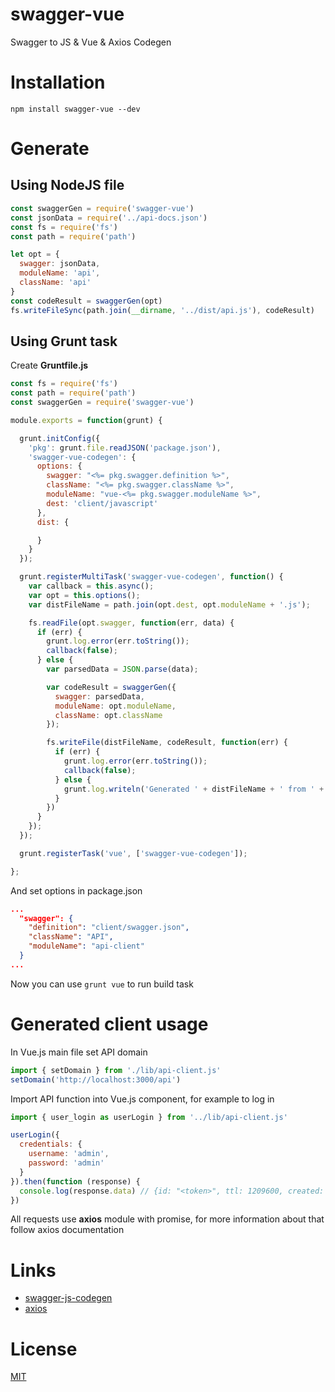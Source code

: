 # swagger-vue
Swagger to JS &amp; Vue &amp; Axios Codegen
# Installation
```shell
npm install swagger-vue --dev
```
# Generate
## Using NodeJS file
```javascript
const swaggerGen = require('swagger-vue')
const jsonData = require('../api-docs.json')
const fs = require('fs')
const path = require('path')

let opt = {
  swagger: jsonData,
  moduleName: 'api',
  className: 'api'
}
const codeResult = swaggerGen(opt)
fs.writeFileSync(path.join(__dirname, '../dist/api.js'), codeResult)
```
## Using Grunt task

Create **Gruntfile.js**
```javascript
const fs = require('fs')
const path = require('path')
const swaggerGen = require('swagger-vue')

module.exports = function(grunt) {

  grunt.initConfig({
    'pkg': grunt.file.readJSON('package.json'),
    'swagger-vue-codegen': {
      options: {
        swagger: "<%= pkg.swagger.definition %>",
        className: "<%= pkg.swagger.className %>",
        moduleName: "vue-<%= pkg.swagger.moduleName %>",
        dest: 'client/javascript'
      },
      dist: {

      }
    }
  });

  grunt.registerMultiTask('swagger-vue-codegen', function() {
    var callback = this.async();
    var opt = this.options();
    var distFileName = path.join(opt.dest, opt.moduleName + '.js');

    fs.readFile(opt.swagger, function(err, data) {
      if (err) {
        grunt.log.error(err.toString());
        callback(false);
      } else {
        var parsedData = JSON.parse(data);

        var codeResult = swaggerGen({
          swagger: parsedData,
          moduleName: opt.moduleName,
          className: opt.className
        });

        fs.writeFile(distFileName, codeResult, function(err) {
          if (err) {
            grunt.log.error(err.toString());
            callback(false);
          } else {
            grunt.log.writeln('Generated ' + distFileName + ' from ' + opt.swagger);
          }
        })
      }
    });
  });

  grunt.registerTask('vue', ['swagger-vue-codegen']);

};

```
And set options in package.json
```json
...
  "swagger": {
    "definition": "client/swagger.json",
    "className": "API",
    "moduleName": "api-client"
  }
...
```
Now you can use `grunt vue` to run build task

# Generated client usage

In Vue.js main file set API domain
```javascript
import { setDomain } from './lib/api-client.js'
setDomain('http://localhost:3000/api')
```

Import API function into Vue.js component, for example to log in
```javascript
import { user_login as userLogin } from '../lib/api-client.js'

userLogin({
  credentials: {
    username: 'admin',
    password: 'admin'
  }
}).then(function (response) {
  console.log(response.data) // {id: "<token>", ttl: 1209600, created: "2017-01-01T00:00:00.000Z", userId: 1}
})
```
All requests use **axios** module with promise, for more information about that follow axios documentation 

# Links
 - [swagger-js-codegen](https://github.com/wcandillon/swagger-js-codegen)
 - [axios](https://www.npmjs.com/package/axios)

# License

[MIT](https://opensource.org/licenses/MIT)
